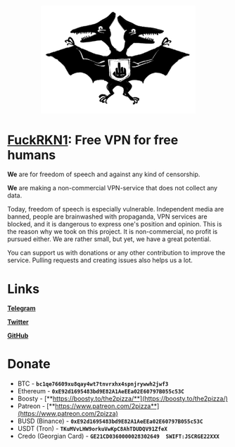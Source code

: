 <p align="center">
  <img src="../profile/media/logofckrkn.jpg" width="350" title="FuckRKN1">
</p>

# [FuckRKN1](https://fuckrkn1.org/#ru): Free VPN for free humans

**We** are for freedom of speech and against any kind of censorship.

**We** are making a non-commercial VPN-service that does not collect any data.

Today, freedom of speech is especially vulnerable. Independent media are banned, people are brainwashed with propaganda, VPN services are blocked, and it is dangerous to express one's position and opinion. This is the reason why we took on this project. It is non-commercial, no profit is pursued either. We are rather small, but yet, we have a great potential.

You can support us with donations or any other contribution to improve the service. Pulling requests and creating issues also helps us a lot.

# Links 
[**Telegram**](https://t.me/FuckRKN1)

[**Twitter**](https://twitter.com/FuckRKN1)

[**GitHub**](https://github.com/nezavisimost/FuckRKN1)

# Donate
- BTC - **``bc1qe76609xu8qay4wt7tnvrxhx4spnjrywwh2jwf3``**
- Ethereum - **``0xE92d1695483bd9E82A1AeEEa02E60797B055c53C``**
- Boosty - [**https://boosty.to/the2pizza/**](https://boosty.to/the2pizza/)
- Patreon - [**https://www.patreon.com/2pizza**](https://www.patreon.com/2pizza)
- BUSD (Binance) - **``0xE92d1695483bd9E82A1AeEEa02E60797B055c53C``**
- USDT (Tron) - **``TKuMVvLHW9orkuVwKpC8AhTDUDQV91ZfeX``**
- Credo (Georgian Card) - **``
GE21CD0360000028302649 
SWIFT:JSCRGE22XXX
``**
